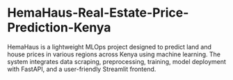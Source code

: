 # HemaHaus-Real-Estate-Price-Prediction-Kenya
HemaHaus is a lightweight MLOps project designed to predict land and house prices in various regions across Kenya using machine learning. The system integrates data scraping, preprocessing, training, model deployment with FastAPI, and a user-friendly Streamlit frontend.
